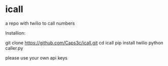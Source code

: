# icall
a repo with twilio to call numbers 


Installion:

git clone https://github.com/Caps3c/icall.git
cd icall 
pip install twilio 
python caller.py 


please use your own api keys 

